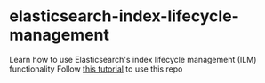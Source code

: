 # elasticsearch-index-lifecycle-management
Learn how to use Elasticsearch's index lifecycle management (ILM) functionality
Follow [this tutorial](https://cloud.ibm.com/docs/databases-for-elasticsearch?topic=databases-for-elasticsearch-configuring-the-index-lifecycle-management-capabilities-of-databases-for-elasticsearch) to use this repo
